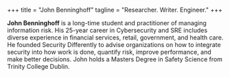 +++
title = "John Benninghoff"
tagline = "Researcher. Writer. Engineer."
+++

**John Benninghoff** is a long-time student and practitioner of managing information risk. His 25-year career in Cybersecurity and SRE includes diverse experience in financial services, retail, government, and health care. He founded Security Differently to advise organizations on how to integrate security into how work is done, quantify risk, improve performance, and make better decisions. John holds a Masters Degree in Safety Science from Trinity College Dublin.
